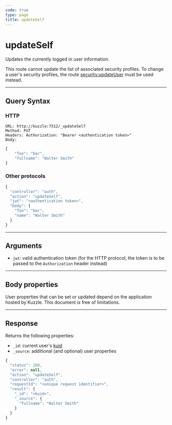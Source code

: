 ```yaml
---
code: true
type: page
title: updateSelf
---
```


# updateSelf



Updates the currently logged in user information.

This route cannot update the list of associated security profiles. To change a user's security profiles, the route [security:updateUser](/core/1/api/controllers/security/update-user) must be used instead.

---

## Query Syntax

### HTTP

```http
URL: http://kuzzle:7512/_updateSelf
Method: PUT
Headers: Authorization: "Bearer <authentication token>"
Body:
```

```js
{
    "foo": "bar",
    "fullname": "Walter Smith"
}
```

### Other protocols

```js
{
  "controller": "auth",
  "action": "updateSelf",
  "jwt": "<authentication token>",
  "body": {
    "foo": "bar",
    "name": "Walter Smith"
  }
}
```

---

## Arguments

- `jwt`: valid authentication token (for the HTTP protocol, the token is to be passed to the `Authorization` header instead)

---

## Body properties

User properties that can be set or updated depend on the application hosted by Kuzzle. This document is free of limitations.

---

## Response

Returns the following properties:

- `_id`: current user's [kuid](/core/1/guides/essentials/user-authentication#kuzzle-user-identifier-kuid)
- `_source`: additional (and optional) user properties

```js
{
  "status": 200,
  "error": null,
  "action": "updateSelf",
  "controller": "auth",
  "requestId": "<unique request identifier>",
  "result": {
    "_id": "<kuid>",
    "_source": {
      "fullname": "Walter Smith"
    }
  }
}
```
